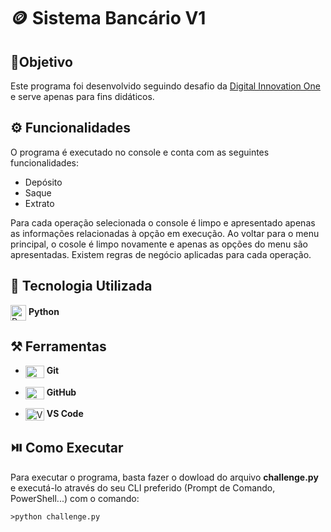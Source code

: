 # 🪙 Sistema Bancário V1

## 🎯Objetivo
Este programa foi desenvolvido seguindo desafio da [Digital Innovation One](https://www.dio.me/) e serve apenas para fins didáticos.

## ⚙️ Funcionalidades
O programa é executado no console e conta com as seguintes funcionalidades:
 - Depósito
 - Saque
 - Extrato

Para cada operação selecionada o console é limpo e apresentado apenas as informações relacionadas à opção em execução. Ao voltar para o menu principal, o cosole é limpo novamente e apenas as opções do menu são apresentadas.
Existem regras de negócio aplicadas para cada operação.

## 🚀 Tecnologia Utilizada
<p><img align="center" alt="Python Icon" height="25" width="25" src="https://cdn.jsdelivr.net/gh/devicons/devicon/icons/python/python-original.svg"> <strong>Python</strong></p>

## ⚒️ Ferramentas
<ul>
    <li>
        <p><img align="center" alt="Git Icon" height="20" width="30" src="https://cdn.jsdelivr.net/gh/devicons/devicon/icons/git/git-original.svg"> <strong>Git</strong></p>
    </li>
    <li>
        <p><img align="center" alt="GitHub Icon" height="20" width="30" src="https://cdn.jsdelivr.net/gh/devicons/devicon/icons/github/github-original.svg"> <strong>GitHub</strong></p>
    </li>
    <li>
        <p><img align="center" alt="VSCode Icon" height="20" width="30" src="https://cdn.jsdelivr.net/gh/devicons/devicon/icons/vscode/vscode-original.svg"> <strong>VS Code</strong></p>
    </li>
</ul>

## ⏯️ Como Executar
Para executar o programa, basta fazer o dowload do arquivo <strong>challenge.py</strong> e executá-lo através do seu CLI preferido (Prompt de Comando, PowerShell...) com o comando:
```
>python challenge.py
```